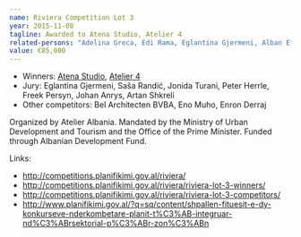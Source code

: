 ```yaml
---
name: Riviera Competition Lot 3
year: 2015-11-08
tagline: Awarded to Atena Studio, Atelier 4
related-persons: "Adelina Greca, Edi Rama, Eglantina Gjermeni, Alban Efthimi, Rossana Atena, Sasa Randic, Jonida Turani, Peter Herrle, Freek Persyn, Johan Anrys, Artan Shkreli"
value: €85,000
---
```

* Winners: [Atena Studio](www.atenastudio.it/), [Atelier 4](http://www.atelier4.al/)
* Jury: Eglantina Gjermeni, Saša Randić, Jonida Turani, Peter Herrle, Freek Persyn, Johan Anrys, Artan Shkreli
* Other competitors: Bel Architecten BVBA, Eno Muho, Enron Derraj

Organized by Atelier Albania.
Mandated by the Ministry of Urban Development and Tourism and the Office of the Prime Minister.
Funded through Albanian Development Fund.

Links:
* <http://competitions.planifikimi.gov.al/riviera/>
* <http://competitions.planifikimi.gov.al/riviera/riviera-lot-3-winners/>
* <http://competitions.planifikimi.gov.al/riviera/riviera-lot-3-competitors/>
* <http://www.planifikimi.gov.al/?q=sq/content/shpallen-fituesit-e-dy-konkurseve-nderkombetare-planit-t%C3%AB-integruar-nd%C3%ABrsektorial-p%C3%ABr-zon%C3%ABn>
